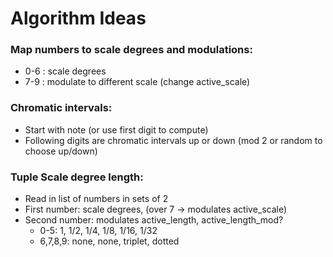 # Algorithm Ideas
### Map numbers to scale degrees and modulations:
  - 0-6 : scale degrees
  - 7-9 : modulate to different scale (change active_scale)

### Chromatic intervals:
  - Start with note (or use first digit to compute)
  - Following digits are chromatic intervals up or down (mod 2 or random to choose up/down)

### Tuple Scale degree length:
  - Read in list of numbers in sets of 2
  - First number: scale degrees, (over 7 -> modulates active_scale)
  - Second number: modulates active_length, active_length_mod?
    - 0-5: 1, 1/2, 1/4, 1/8, 1/16, 1/32
    - 6,7,8,9: none, none, triplet, dotted
